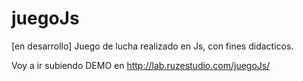 # juegoJs
[en desarrollo] Juego de lucha realizado en Js, con fines didacticos.

Voy a ir subiendo DEMO en http://lab.ruzestudio.com/juegoJs/

